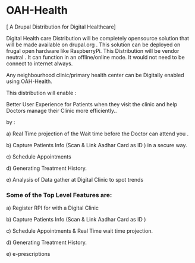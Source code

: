 # OAH-Health
[ A Drupal Distribution for Digital Healthcare]

Digital Health care Distribution will be completely opensource solution that will be made available on drupal.org . 
This solution can be deployed on frugal open hardware like RaspberryPi. This Distribution will be vendor neutral .
It can function in an offline/online mode. It would not need to be connect to internet always.

Any neighbourhood clinic/primary health center can be Digitally enabled using OAH-Health.

This distribution will enable :

Better User Experience for Patients when they visit the clinic and help Doctors manage their Clinic more efficiently..

by : 

a) Real Time projection of the Wait time before the Doctor can attend you .

b) Capture Patients Info (Scan & Link Aadhar Card as ID ) in a secure way.

c) Schedule Appointments

d) Generating Treatment History.

e) Analysis of Data gather at Digital Clinic to spot trends 


### Some of the Top Level Features are: 

a) Register RPI for with a Digital Clinic

b) Capture Patients Info (Scan & Link Aadhar Card as ID )

c) Schedule Appointments & Real Time wait time projection.

d) Generating Treatment History.

e) e-prescriptions

